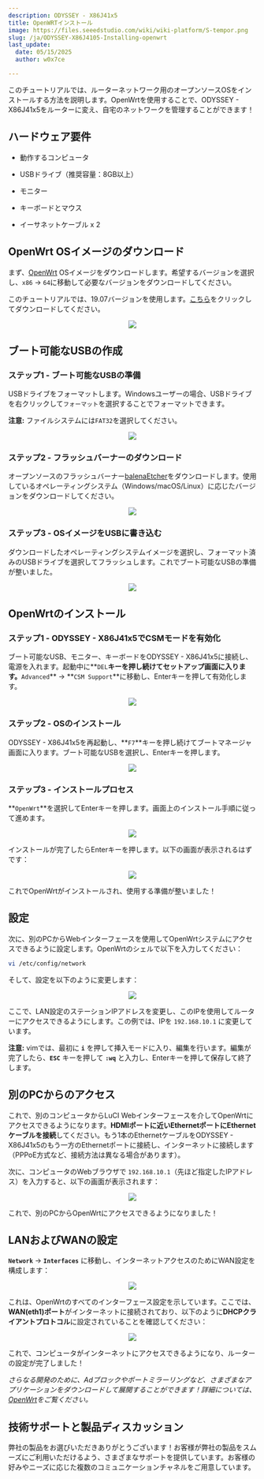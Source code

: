 ```yaml
---
description: ODYSSEY - X86J41x5
title: OpenWRTインストール
image: https://files.seeedstudio.com/wiki/wiki-platform/S-tempor.png
slug: /ja/ODYSSEY-X86J4105-Installing-openwrt
last_update:
  date: 05/15/2025
  author: w0x7ce

---
```



<!-- ---
name: ODYSSEY - X86J4105
category: ODYSSEY
bzurl: https://www.seeedstudio.com/ODYSSEY-X86J4105800-p-4445.html
wikiurl: https://wiki.seeedstudio.com/ja/ODYSSEY-X86J4105-Installing-openwrt/
sku: 102110399
--- -->

このチュートリアルでは、ルーターネットワーク用のオープンソースOSをインストールする方法を説明します。OpenWrtを使用することで、ODYSSEY - X86J41x5をルーターに変え、自宅のネットワークを管理することができます！

## ハードウェア要件

- 動作するコンピュータ

- USBドライブ（推奨容量：8GB以上）

- モニター

- キーボードとマウス

- イーサネットケーブル x 2

## OpenWrt OSイメージのダウンロード

まず、[OpenWrt](https://downloads.openwrt.org/releases/) OSイメージをダウンロードします。希望するバージョンを選択し、`x86` -> `64`に移動して必要なバージョンをダウンロードしてください。

このチュートリアルでは、19.07バージョンを使用します。[こちら](https://downloads.openwrt.org/releases/19.07.0/targets/x86/64/openwrt-19.07.0-x86-64-combined-ext4.img.gz)をクリックしてダウンロードしてください。

<div align="center"><img src="https://files.seeedstudio.com/wiki/ODYSSEY-X86J4105864/img/OpenWRT/Openwrt.jpg" /></div>

## ブート可能なUSBの作成

### ステップ1 - ブート可能なUSBの準備

USBドライブをフォーマットします。Windowsユーザーの場合、USBドライブを右クリックして`フォーマット`を選択することでフォーマットできます。

**注意:** ファイルシステムには`FAT32`を選択してください。

<div align="center"><img width={450} src="https://files.seeedstudio.com/wiki/ODYSSEY-X86J4105864/img/InstallingOS/formatUSB.png" /></div>

### ステップ2 - フラッシュバーナーのダウンロード

オープンソースのフラッシュバーナー[balenaEtcher](https://www.balena.io/etcher/)をダウンロードします。使用しているオペレーティングシステム（Windows/macOS/Linux）に応じたバージョンをダウンロードしてください。

<div align="center"><img width={500} src="https://files.seeedstudio.com/wiki/ODYSSEY-X86J4105864/img/InstallingOS/etcher.jpg" /></div>

### ステップ3 - OSイメージをUSBに書き込む

ダウンロードしたオペレーティングシステムイメージを選択し、フォーマット済みのUSBドライブを選択してフラッシュします。これでブート可能なUSBの準備が整いました。

<div align="center"><img width={500} src="https://files.seeedstudio.com/wiki/ODYSSEY-X86J4105864/img/InstallingOS/etcherDone.png" /></div>

## OpenWrtのインストール

### ステップ1 - ODYSSEY - X86J41x5でCSMモードを有効化

ブート可能なUSB、モニター、キーボードをODYSSEY - X86J41x5に接続し、電源を入れます。起動中に**`DEL`**キーを押し続けてセットアップ画面に入ります。**`Advanced`** -> **`CSM Support`**に移動し、Enterキーを押して有効化します。

<div align="center"><img src="https://files.seeedstudio.com/wiki/ODYSSEY-X86J4105864/img/OpenWRT/biosSetting.jpg" /></div>

### ステップ2 - OSのインストール

ODYSSEY - X86J41x5を再起動し、**`F7`**キーを押し続けてブートマネージャ画面に入ります。ブート可能なUSBを選択し、Enterキーを押します。

<div align="center"><img width={400} src="https://files.seeedstudio.com/wiki/ODYSSEY-X86J4105864/img/OpenWRT/biosSetup.jpg" /></div>

### ステップ3 - インストールプロセス

**`OpenWrt`**を選択してEnterキーを押します。画面上のインストール手順に従って進めます。
<div align="center"><img src="https://files.seeedstudio.com/wiki/ODYSSEY-X86J4105864/img/OpenWRT/installingOpenwrt.jpg" /></div>

インストールが完了したらEnterキーを押します。以下の画面が表示されるはずです：

<div align="center"><img src="https://files.seeedstudio.com/wiki/ODYSSEY-X86J4105864/img/OpenWRT/OpenWrtShell.jpg" /></div>

これでOpenWrtがインストールされ、使用する準備が整いました！

## 設定

次に、別のPCからWebインターフェースを使用してOpenWrtシステムにアクセスできるように設定します。OpenWrtのシェルで以下を入力してください：

```sh
vi /etc/config/network
```

そして、設定を以下のように変更します：

<div align="center"><img src="https://files.seeedstudio.com/wiki/ODYSSEY-X86J4105864/img/OpenWRT/settings.jpg" /></div>

ここで、LAN設定のステーションIPアドレスを変更し、このIPを使用してルーターにアクセスできるようにします。この例では、IPを `192.168.10.1` に変更しています。

**注意:** vimでは、最初に **`i`** を押して挿入モードに入り、編集を行います。編集が完了したら、**`ESC`** キーを押して **`:wq`** と入力し、Enterキーを押して保存して終了します。

## 別のPCからのアクセス

これで、別のコンピュータからLuCI Webインターフェースを介してOpenWrtにアクセスできるようになります。**HDMIポートに近いEthernetポートにEthernetケーブルを接続**してください。もう1本のEthernetケーブルをODYSSEY - X86J41x5のもう一方のEthernetポートに接続し、インターネットに接続します（PPPoE方式など、接続方法は異なる場合があります）。

次に、コンピュータのWebブラウザで `192.168.10.1`（先ほど指定したIPアドレス）を入力すると、以下の画面が表示されます：

<div align="center"><img src="https://files.seeedstudio.com/wiki/ODYSSEY-X86J4105864/img/OpenWRT/ipAddress.jpg" /></div>

これで、別のPCからOpenWrtにアクセスできるようになりました！

## LANおよびWANの設定

**`Network`** -> **`Interfaces`** に移動し、インターネットアクセスのためにWAN設定を構成します：

<div align="center"><img width={400} src="https://files.seeedstudio.com/wiki/ODYSSEY-X86J4105864/img/OpenWRT/interface.jpg" /></div>

これは、OpenWrtのすべてのインターフェース設定を示しています。ここでは、**WAN(eth1)ポート**がインターネットに接続されており、以下のように**DHCPクライアントプロトコル**に設定されていることを確認してください：

<div align="center"><img src="https://files.seeedstudio.com/wiki/ODYSSEY-X86J4105864/img/OpenWRT/interface2.jpg" /></div>

これで、コンピュータがインターネットにアクセスできるようになり、ルーターの設定が完了しました！

*さらなる開発のために、Adブロックやポートミラーリングなど、さまざまなアプリケーションをダウンロードして展開することができます！詳細については、[OpenWrt](https://openwrt.org/)をご覧ください。*

## 技術サポートと製品ディスカッション

弊社の製品をお選びいただきありがとうございます！お客様が弊社の製品をスムーズにご利用いただけるよう、さまざまなサポートを提供しています。お客様の好みやニーズに応じた複数のコミュニケーションチャネルをご用意しています。

<div class="button_tech_support_container">
<a href="https://forum.seeedstudio.com/" class="button_forum"></a> 
<a href="https://www.seeedstudio.com/contacts" class="button_email"></a>
</div>

<div class="button_tech_support_container">
<a href="https://discord.gg/eWkprNDMU7" class="button_discord"></a> 
<a href="https://github.com/Seeed-Studio/wiki-documents/discussions/69" class="button_discussion"></a>
</div>